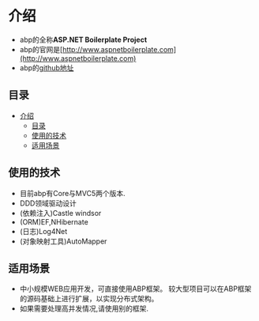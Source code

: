 # 介绍
* abp的全称**ASP.NET Boilerplate Project**
* abp的官网是[http://www.aspnetboilerplate.com](http://www.aspnetboilerplate.com)
* abp的[github地址](https://github.com/aspnetboilerplate)
## 目录
<!-- TOC -->

- [介绍](#%E4%BB%8B%E7%BB%8D)
    - [目录](#%E7%9B%AE%E5%BD%95)
    - [使用的技术](#%E4%BD%BF%E7%94%A8%E7%9A%84%E6%8A%80%E6%9C%AF)
    - [适用场景](#%E9%80%82%E7%94%A8%E5%9C%BA%E6%99%AF)

<!-- /TOC -->
## 使用的技术
* 目前abp有Core与MVC5两个版本.
* DDD领域驱动设计
* (依赖注入)Castle windsor
* (ORM)EF,NHibernate
* (日志)Log4Net
* (对象映射工具)AutoMapper

## 适用场景
* 中小规模WEB应用开发，可直接使用ABP框架。 较大型项目可以在ABP框架的源码基础上进行扩展，以实现分布式架构。
* 如果需要处理高并发情况,请使用别的框架.